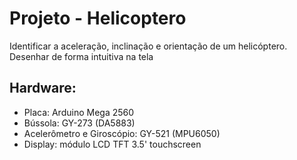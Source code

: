 Projeto - Helicoptero
=====================

Identificar a aceleração, inclinação e orientação de um helicóptero.  
Desenhar de forma intuitiva na tela

Hardware:  
--------
  - Placa: Arduino Mega 2560
  - Bússola: GY-273 (DA5883)
  - Acelerômetro e Giroscópio: GY-521 (MPU6050)
  - Display: módulo LCD TFT 3.5' touchscreen

